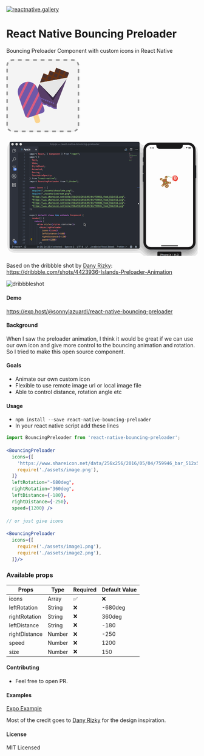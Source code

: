 [![reactnative.gallery](https://img.shields.io/badge/reactnative.gallery-%F0%9F%8E%AC-green.svg)](https://reactnative.gallery)
# React Native Bouncing Preloader

Bouncing Preloader Component with custom icons in React Native

![icon](example/assets/icon.png)

![demo](bouncingpreloader.gif)

Based on the dribbble shot by [Dany Rizky](https://dribbble.com/danyrizkyw):
https://dribbble.com/shots/4423936-Islands-Preloader-Animation

![dribbbleshot](https://cdn.dribbble.com/users/191647/screenshots/4423936/dribbble-shot.gif)

#### Demo

https://exp.host/@sonnylazuardi/react-native-bouncing-preloader

#### Background

When I saw the preloader animation, I think it would be great if we can use our own icon and give more control to the bouncing animation and rotation. So I tried to make this open source component.

#### Goals

* Animate our own custom icon
* Flexible to use remote image url or local image file
* Able to control distance, rotation angle etc

#### Usage

* `npm install --save react-native-bouncing-preloader`
* In your react native script add these lines

```jsx
import BouncingPreloader from 'react-native-bouncing-preloader';

<BouncingPreloader
  icons={[
    'https://www.shareicon.net/data/256x256/2016/05/04/759946_bar_512x512.png',
    require('./assets/image.png'),
  ]}
  leftRotation="-680deg",
  rightRotation="360deg",
  leftDistance={-180},
  rightDistance={-250},
  speed={1200} />

// or just give icons

<BouncingPreloader
  icons={[
    require('./assets/image1.png'),
    require('./assets/image2.png'),
  ]}/>
```

### Available props

| Props         | Type          | Required           | Default Value |
| ------------- | ------------- | ------------------ | ------------- |
| icons         | Array         | :white_check_mark: | :x:           |
| leftRotation  | String        | :x:                | -680deg       |
| rightRotation | String        | :x:                | 360deg        |
| leftDistance  | String        | :x:                | -180          |
| rightDistance | Number        | :x:                | -250          |
| speed         | Number        | :x:                | 1200          |
| size          | Number        | :x:                | 150           |

#### Contributing

* Feel free to open PR.

#### Examples

[Expo Example](example)

Most of the credit goes to [Dany Rizky](https://dribbble.com/danyrizkyw) for the design inspiration.

#### License

MIT Licensed
